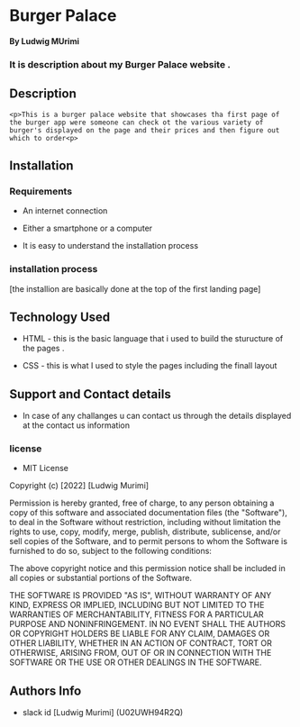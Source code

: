 # Burger Palace

#### By Ludwig MUrimi
### It is description about my Burger Palace website .

## Description
    <p>This is a burger palace website that showcases tha first page of the burger app were someone can check ot the various variety of burger's displayed on the page and their prices and then figure out which to order<p>

## Installation


### Requirements

  * An internet connection


  * Either a smartphone or a computer


  * It is easy to understand the installation process


### installation process

[the installion are basically done at the top of the first landing page]

## Technology Used

 * HTML - this is the basic language that i used to build the sturucture of the pages .

 * CSS - this is what I used to style the pages including the finall layout


## Support and Contact details

 * In case of any challanges u can contact us through the details displayed at the contact us information
 

###  license

 * MIT License

Copyright (c) [2022] [Ludwig Murimi]

Permission is hereby granted, free of charge, to any person obtaining a copy
of this software and associated documentation files (the "Software"), to deal
in the Software without restriction, including without limitation the rights
to use, copy, modify, merge, publish, distribute, sublicense, and/or sell
copies of the Software, and to permit persons to whom the Software is
furnished to do so, subject to the following conditions:

The above copyright notice and this permission notice shall be included in all
copies or substantial portions of the Software.

THE SOFTWARE IS PROVIDED "AS IS", WITHOUT WARRANTY OF ANY KIND, EXPRESS OR
IMPLIED, INCLUDING BUT NOT LIMITED TO THE WARRANTIES OF MERCHANTABILITY,
FITNESS FOR A PARTICULAR PURPOSE AND NONINFRINGEMENT. IN NO EVENT SHALL THE
AUTHORS OR COPYRIGHT HOLDERS BE LIABLE FOR ANY CLAIM, DAMAGES OR OTHER
LIABILITY, WHETHER IN AN ACTION OF CONTRACT, TORT OR OTHERWISE, ARISING FROM,
OUT OF OR IN CONNECTION WITH THE SOFTWARE OR THE USE OR OTHER DEALINGS IN THE
SOFTWARE.

## Authors Info

 * slack id [Ludwig Murimi]
(U02UWH94R2Q)